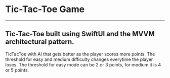 #  Tic-Tac-Toe Game
---
## Tic-Tac-Toe built using SwiftUI and the MVVM architectural pattern.
TicTacToe with AI that gets better as the player scores more points. The threshold for easy and medium
difficulty changes everytime the player loses. The threshold for easy mode can be 2 or 3 points, for
medium it is 4 or 5 points. 



 

